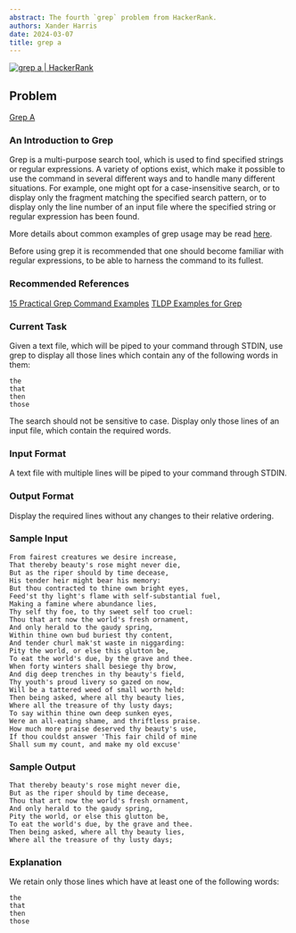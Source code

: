 ```yaml
---
abstract: The fourth `grep` problem from HackerRank.
authors: Xander Harris
date: 2024-03-07
title: grep a
---
```


[![grep a | HackerRank](https://img.shields.io/badge/HackerRank-green?style=for-the-badge&logo=hackerrank&label=paste%204)](https://www.hackerrank.com/challenges/text-processing-in-linux-the-grep-command-4/)

## Problem

[Grep A](https://www.hackerrank.com/challenges/text-processing-in-linux-the-grep-command-4/problem?isFullScreen=true)

### An Introduction to Grep

Grep is a multi-purpose search tool, which is used to find specified strings or regular expressions. A variety of options exist, which make it possible to use the command in several different ways and to handle many different situations. For example, one might opt for a case-insensitive search, or to display only the fragment matching the specified search pattern, or to display only the line number of an input file where the specified string or regular expression has been found.

More details about common examples of grep usage may be read [here](http://tldp.org/LDP/abs/html/textproc.html).

Before using grep it is recommended that one should become familiar with regular expressions, to be able to harness the command to its fullest.

### Recommended References

[15 Practical Grep Command Examples](http://www.thegeekstuff.com/2009/03/15-practical-unix-grep-command-examples/)
[TLDP Examples for Grep](http://tldp.org/LDP/Bash-Beginners-Guide/html/sect_04_02.html)

### Current Task

Given a text file, which will be piped to your command through STDIN, use grep to display all those lines which contain any of the following words in them:

```{code-block} shell
the
that
then
those
```

The search should not be sensitive to case. Display only those lines of an input file, which contain the required words.

### Input Format

A text file with multiple lines will be piped to your command through STDIN.

### Output Format

Display the required lines without any changes to their relative ordering.

### Sample Input

```{card} Sample Input
From fairest creatures we desire increase,
That thereby beauty's rose might never die,
But as the riper should by time decease,
His tender heir might bear his memory:
But thou contracted to thine own bright eyes,
Feed'st thy light's flame with self-substantial fuel,
Making a famine where abundance lies,
Thy self thy foe, to thy sweet self too cruel:
Thou that art now the world's fresh ornament,
And only herald to the gaudy spring,
Within thine own bud buriest thy content,
And tender churl mak'st waste in niggarding:
Pity the world, or else this glutton be,
To eat the world's due, by the grave and thee.
When forty winters shall besiege thy brow,
And dig deep trenches in thy beauty's field,
Thy youth's proud livery so gazed on now,
Will be a tattered weed of small worth held:
Then being asked, where all thy beauty lies,
Where all the treasure of thy lusty days;
To say within thine own deep sunken eyes,
Were an all-eating shame, and thriftless praise.
How much more praise deserved thy beauty's use,
If thou couldst answer 'This fair child of mine
Shall sum my count, and make my old excuse'
```

### Sample Output

```{card} Sample Output
That thereby beauty's rose might never die,
But as the riper should by time decease,
Thou that art now the world's fresh ornament,
And only herald to the gaudy spring,
Pity the world, or else this glutton be,
To eat the world's due, by the grave and thee.
Then being asked, where all thy beauty lies,
Where all the treasure of thy lusty days;
```

### Explanation

We retain only those lines which have at least one of the following words:

```{code-block} shell
the
that
then
those
```
